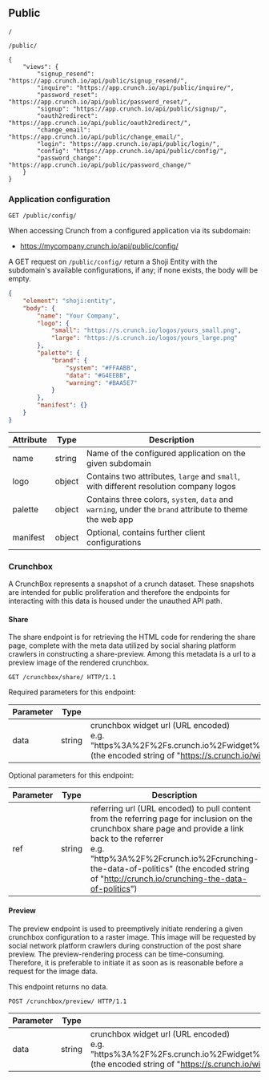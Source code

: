 ## Public

`/`

`/public/`

```
{
    "views": {
        "signup_resend": "https://app.crunch.io/api/public/signup_resend/",
        "inquire": "https://app.crunch.io/api/public/inquire/",
        "password_reset": "https://app.crunch.io/api/public/password_reset/",
        "signup": "https://app.crunch.io/api/public/signup/",
        "oauth2redirect": "https://app.crunch.io/api/public/oauth2redirect/",
        "change_email": "https://app.crunch.io/api/public/change_email/",
        "login": "https://app.crunch.io/api/public/login/",
        "config": "https://app.crunch.io/api/public/config/",
        "password_change": "https://app.crunch.io/api/public/password_change/"
    }
}
```

### Application configuration

`GET /public/config/`

When accessing Crunch from a configured application via its subdomain:

* https://mycompany.crunch.io/api/public/config/

A GET request on `/public/config/` return a Shoji Entity with the
subdomain's available configurations, if any; if none exists, the body will be empty.


```json
{
    "element": "shoji:entity",
    "body": {
        "name": "Your Company",
        "logo": {
            "small": "https://s.crunch.io/logos/yours_small.png",
            "large": "https://s.crunch.io/logos/yours_large.png"
        },
        "palette": {
            "brand": {
                "system": "#FFAABB",
                "data": "#G4EEBB",
                "warning": "#BAA5E7"
            }
        },
        "manifest": {}
    }
}
```

Attribute | Type | Description
----------|------|----------------
name      | string| Name of the configured application on the given subdomain
logo      | object| Contains two attributes, `large` and `small`, with different resolution company logos
palette   | object| Contains three colors, `system`, `data` and `warning`, under the `brand` attribute to theme the web app
manifest  | object| Optional, contains further client configurations

### Crunchbox

A CrunchBox represents a snapshot of a crunch dataset. These snapshots are
intended for public proliferation and therefore the endpoints for interacting with
this data is housed under the unauthed API path.

#### Share

The share endpoint is for retrieving the HTML code for rendering the share page, complete
with the meta data utilized by social sharing platform crawlers in constructing
a share-preview. Among this metadata is a url to a preview image of the rendered crunchbox.

```http
GET /crunchbox/share/ HTTP/1.1
```

Required parameters for this endpoint:

Parameter | Type | Description
----------|------|-------------
data | string | crunchbox widget url (URL encoded)<br>e.g. "https%3A%2F%2Fs.crunch.io%2Fwidget%2Findex.html%23%2Fds%2Fa1b2c3d4e5f6g7h8%2Frow%2F000001%2Fcolumn%2F000000" (the encoded string of "https://s.crunch.io/widget/index.html#/ds/a1b2c3d4e5f6g7h8/row/000001/column/000000")

Optional parameters for this endpoint:

Parameter | Type | Description
----------|------|-------------
ref | string | referring url (URL encoded) to pull content from the referring page for inclusion on the crunchbox share page and provide a link back to the referrer<br>e.g. "http%3A%2F%2Fcrunch.io%2Fcrunching-the-data-of-politics" (the encoded string of "http://crunch.io/crunching-the-data-of-politics")

#### Preview

The preview endpoint is used to preemptively initiate rendering a given crunchbox configuration to a raster image. This image will be requested by social network platform crawlers during construction of the post share preview. The preview-rendering process can be time-consuming. Therefore, it is preferable to initiate it as soon as is reasonable before a request for the image data.

This endpoint returns no data.

```http
POST /crunchbox/preview/ HTTP/1.1
```

Parameter | Type | Description
----------|------|-------------
data | string | crunchbox widget url (URL encoded)<br>e.g. "https%3A%2F%2Fs.crunch.io%2Fwidget%2Findex.html%23%2Fds%2Fa1b2c3d4e5f6g7h8%2Frow%2F000001%2Fcolumn%2F000000" (the encoded string of "https://s.crunch.io/widget/index.html#/ds/a1b2c3d4e5f6g7h8/row/000001/column/000000")
